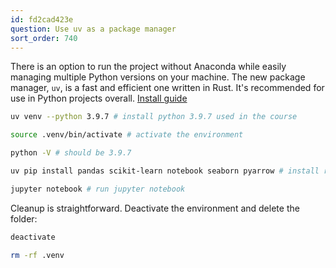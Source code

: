 ```yaml
---
id: fd2cad423e
question: Use uv as a package manager
sort_order: 740
---
```


There is an option to run the project without Anaconda while easily managing multiple Python versions on your machine. The new package manager, `uv`, is a fast and efficient one written in Rust. It's recommended for use in Python projects overall. [Install guide](https://docs.astral.sh/uv/getting-started/installation/)

```bash
uv venv --python 3.9.7 # install python 3.9.7 used in the course

source .venv/bin/activate # activate the environment

python -V # should be 3.9.7

uv pip install pandas scikit-learn notebook seaborn pyarrow # install required packages

jupyter notebook # run jupyter notebook
```

Cleanup is straightforward. Deactivate the environment and delete the folder:

```bash
deactivate

rm -rf .venv
```